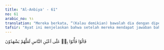 ```yaml
---
title: "Al-Anbiya' - 61"
no: 61
arabic_no: ٦١
translation: "Mereka berkata, “(Kalau demikian) bawalah dia dengan diperlihatkan kepada orang banyak, agar mereka menyaksikan.”"
tafsir: "Ayat ini menjelaskan bahwa setelah mereka mendapat jawaban bahwa yang merusakkan patung-patung itu adalah seorang pemuda yang bernama Ibrahim, maka mereka menyuruh agar pemuda itu dihadapkan kepada orang banyak, dengan harapan kalau-kalau ada orang lain yang menyaksikan pemuda tersebut melakukan pengrusakan itu, sehingga kesaksian itu akan dapat dijadikan bukti.\n\nHal ini memberikan pengertian bahwa di kalangan mereka pada masa itu sudah berlaku suatu peraturan, bahwa mereka tidak akan menindak secara langsung seseorang yang dituduh sebelum ada bukti-bukti, baik berupa persaksian dari seseorang, maupun berupa pengakuan dari pihak yang tertuduh."
---
```

قَالُوْا فَأْتُوْا بِهٖ عَلٰٓى اَعْيُنِ النَّاسِ لَعَلَّهُمْ يَشْهَدُوْنَ 